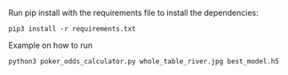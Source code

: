 Run pip install with the requirements file to install the dependencies:

    pip3 install -r requirements.txt

Example on how to run

    python3 poker_odds_calculator.py whole_table_river.jpg best_model.h5